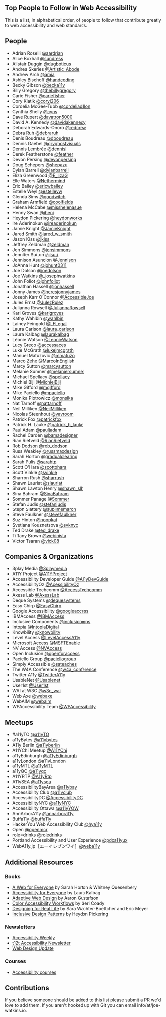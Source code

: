 ## Top People to Follow in Web Accessibility

This is a list, in alphabetical order, of people to follow that contribute greatly to web accessibility and web standards.

## People

- Adrian Roselli [@aardrian](https://twitter.com/aardrian)
- Alice Boxhall [@sundress](https://twitter.com/sundress)
- Alistair Duggin [@dugboticus](https://twitter.com/dugboticus)
- Andrea Skeries [@Artistic_Abode](https://twitter.com/Artistic_Abode)
- Andrew Arch [@amja](https://twitter.com/amja)
- Ashley Bischoff [@handcoding](https://twitter.com/handcoding)
- Becky Gibson [@becka11y](https://twitter.com/becka11y)
- Billy Gregory [@thebillygregory](https://twitter.com/thebillygregory)
- Carie Fisher [@cariefisher](https://twitter.com/cariefisher)
- Cory Klatik [@coryj206](https://twitter.com/coryj206)
- Cordelia McGee-Tubb [@cordeliadillon](https://twitter.com/cordeliadillon)
- Cynthia Shelly [@cyns](https://twitter.com/cyns)
- Dave Rupert [@davatron5000](https://twitter.com/davatron5000)
- David A. Kennedy [@davidakennedy](https://twitter.com/davidakennedy)
- Deborah Edwards-Onoro [@redcrew](https://twitter.com/redcrew)
- Debra Ruh [@debraruh](https://twitter.com/debraruh)
- Denis Boudreau [@dboudreau](https://twitter.com/dboudreau)
- Dennis Gaebel [@gryghostvisuals](https://twitter.com/gryghostvisuals)
- Dennis Lembrée [@dennisl](https://twitter.com/dennisl)
- Derek Featherstone [@feather](https://twitter.com/feather)
- Devon Persing [@devonpersing](https://twitter.com/devonpersing)
- Doug Schepers [@shepazu](https://twitter.com/shepazu)
- Dylan Barrell [@dylanbarrell](https://twitter.com/dylanbarrell)
- Eliza Greenwood [@E_lizaG](https://twitter.com/E_lizaG)
- Elle Waters [@Nethermind](https://twitter.com/Nethermind)
- Eric Bailey [@ericwbailey](https://twitter.com/ericwbailey)
- Estelle Weyl [@estellevw](https://twitter.com/estellevw)
- Glenda Sims [@goodwitch](https://twitter.com/goodwitch)
- Graham Armfield [@coolfields](https://twitter.com/coolfields)
- Helena McCabe [@misshelenasue](https://twitter.com/misshelenasue)
- Henny Swan [@iheni](https://twitter.com/iheni)
- Heydon Pickering [@heydonworks](https://twitter.com/heydonworks)
- Ire Aderinokun [@ireaderinokun](https://twitter.com/ireaderinokun)
- Jamie Knight [@JamieKnight](https://twitter.com/JamieKnight)
- Jared Smith [@jared_w_smith](https://twitter.com/jared_w_smith)
- Jason Kiss [@jkiss](https://twitter.com/jkiss)
- Jeffrey Zeldman [@zeldman](https://twitter.com/zeldman)
- Jen Simmons [@jensimmons](https://twitter.com/jensimmons)
- Jennifer Sutton [@jsutt](https://twitter.com/jsutt)
- Jennison Asuncion [@Jennison](https://twitter.com/Jennison)
- JoAnna Hunt [@johunt0311](https://twitter.com/johunt0311)
- Joe Dolson [@joedolson](https://twitter.com/joedolson)
- Joe Watkins [@_josephwatkins](https://twitter.com/_josephwatkins)
- John Foliot [@johnfoliot](https://twitter.com/johnfoliot)
- Jonathan Hassell [@jonhassell](https://twitter.com/jonhassell)
- Jonny James [@heresjonnyjames](https://twitter.com/heresjonnyjames)
- Joseph Karr O'Connor [@AccessibleJoe](https://twitter.com/AccessibleJoe)
- Jules Ernst [@JulezRulez](https://twitter.com/JulezRulez)
- Julianna Rowsell [@JuliannaRowsell](https://twitter.com/JuliannaRowsell)
- Karl Groves [@karlgroves](https://twitter.com/karlgroves)
- Kathy Wahlbin [@wahlbin](https://twitter.com/wahlbin)
- Lainey Feingold [@LFLegal](https://twitter.com/LFLegal)
- Laura Carlson [@laura_carlson](https://twitter.com/laura_carlson)
- Laura Kalbag [@laurakalbag](https://twitter.com/laurakalbag)
- Léonie Watson [@LeonieWatson](https://twitter.com/LeonieWatson)
- Lucy Greco [@accessaces](https://twitter.com/accessaces)
- Luke McGrath [@lukejmcgrath](https://twitter.com/lukejmcgrath)
- Manuel Matuzović [@mmatuzo](https://twitter.com/mmatuzo)
- Marco Zehe [@MarcoInEnglish](https://twitter.com/MarcoInEnglish)
- Marcy Sutton [@marcysutton](https://twitter.com/marcysutton)
- Melanie Sumner [@melaniersumner](https://twitter.com/melaniersumner)
- Michael Spellacy [@spellacy](https://twitter.com/spellacy)
- Michiel Bijl [@MichielBijl](https://twitter.com/MichielBijl)
- Mike Gifford [@mgifford](https://twitter.com/mgifford)
- Mike Paciello [@mpaciello](https://twitter.com/mpaciello)
- Monika Piotrowicz [@monsika](https://twitter.com/monsika)
- Nat Tarnoff [@nattarnoff](https://twitter.com/nattarnoff)
- Neil Milliken [@NeilMilliken](https://twitter.com/NeilMilliken)
- Nicolas Steenhout [@vavroom](https://twitter.com/vavroom)
- Patrick Fox [@patrickfox](https://twitter.com/patrickfox)
- Patrick H. Lauke [@patrick_h_lauke](https://twitter.com/patrick_h_lauke)
- Paul Adam [@pauljadam](https://twitter.com/pauljadam)
- Rachel Carden [@bamadesigner](https://twitter.com/bamadesigner)
- Rian Rietveld [@RianRietveld](https://twitter.com/RianRietveld)
- Rob Dodson [@rob_dodson](https://twitter.com/rob_dodson)
- Russ Weakley [@russmaxdesign](https://twitter.com/russmaxdesign)
- Sarah Horton [@gradualclearing](https://twitter.com/gradualclearing)
- Sarah Pulis [@sarahtp](https://twitter.com/sarahtp)
- Scott O'Hara [@scottohara](https://twitter.com/scottohara)
- Scott Vinkle [@svinkle](https://twitter.com/svinkle)
- Sharron Rush [@sharrush](https://twitter.com/sharrush)
- Shawn Lauriat [@slauriat](https://twitter.com/slauriat)
- Shawn Lawton Henry [@shawn_slh](https://twitter.com/shawn_slh)
- Sina Bahram [@SinaBahram](https://twitter.com/SinaBahram)
- Sommer Panage [@Sommer](https://twitter.com/Sommer)
- Stefan Judis [@stefanjudis](https://twitter.com/stefanjudis)
- Steph Slattery [@sublimemarch](https://twitter.com/sublimemarch)
- Steve Faulkner [@stevefaulkner](https://twitter.com/stevefaulkner)
- Suz Hinton [@noopkat](https://twitter.com/noopkat)
- Svetlana Kouznetsova [@svknyc](https://twitter.com/svknyc)
- Ted Drake [@ted_drake](https://twitter.com/ted_drake)
- Tiffany Brown [@webinista](https://twitter.com/webinista)
- Victor Tsaran [@vick08](https://twitter.com/vick08)

## Companies & Organizations

- 3play Media [@3playmedia](https://twitter.com/3playmedia)
- A11Y Project [@A11YProject](https://twitter.com/A11YProject)
- Accessibility Developer Guide [@A11yDevGuide](https://twitter.com/A11yDevGuide)
- AccessibilityOz [@AcessibilityOz](https://twitter.com/accessibilityoz)
- Accessible Techcomm [@AccessTechcomm](https://twitter.com/AccessTechcomm)
- Axess Lab [@AxessLab](https://twitter.com/AxessLab)
- Deque Systems [@dequesystems](https://twitter.com/dequesystems)
- Easy Chirp [@EasyChirp](https://twitter.com/EasyChirp)
- Google Accessibility [@googleaccess](https://twitter.com/googleaccess)
- IBMAccess [@IBMAccess](https://twitter.com/IBMAccess)
- Inclusive Components [@inclusicomps](https://twitter.com/inclusicomps)
- Intopia [@IntopiaDigital](https://twitter.com/Intopiadigital)
- Knowbility [@knowbility](https://twitter.com/knowbility)
- Level Access [@LevelAccessA11y](https://twitter.com/LevelAccessA11y)
- Microsoft Access [@MSFTEnable](https://twitter.com/MSFTEnable)
- NV Access [@NVAccess](https://twitter.com/NVAccess)
- Open Inclusion [@openforaccess](https://twitter.com/openforaccess)
- Paciello Group [@paciellogroup](https://twitter.com/paciellogroup)
- Simply Accessible [@sateaches](https://twitter.com/sateaches)
- The W4A Conference [@w4a_conference](https://twitter.com/w4a_conference)
- Twitter A11y [@TwitterA11y](https://twitter.com/TwitterA11y)
- UsableNet [@Usablenet](https://twitter.com/Usablenet)
- User1st [@User1st](https://twitter.com/user1st)
- WAI at W3C [@w3c_wai](https://twitter.com/w3c_wai)
- Web Axe [@webaxe](https://twitter.com/webaxe)
- WebAIM [@webaim](https://twitter.com/webaim)
- WPAccessibility Team [@WPAccessibility](https://twitter.com/WPAccessibility)

## Meetups

- #a11yTO [@a11yTO](https://twitter.com/a11yTO)
- a11yBytes [@a11ybytes](https://twitter.com/a11ybytes)
- A11y Berlin [@a11yberlin](https://twitter.com/a11yberlin)
- A11YChi Meetup [@A11YChi](https://twitter.com/A11YChi)
- a11yEdinburgh [@a11yEdinburgh](https://twitter.com/a11yedinburgh/)
- a11yLondon [@a11yLondon](https://twitter.com/a11yLondon)
- a11yMTL [@a11yMTL](https://twitter.com/a11yMTL)
- a11yQC [@a11yqc](https://twitter.com/a11yqc/)
- A11YRTP [@A11yRtp](https://twitter.com/A11yRtp)
- A11ySEA [@a11ysea](https://twitter.com/a11ysea)
- AccessibilityBayArea [@a11ybay](https://twitter.com/a11ybay)
- Accessibility Club [@a11yclub](https://twitter.com/a11yclub)
- AccessibilityDC [@AccessibilityDC](https://twitter.com/AccessibilityDC)
- AccessibilityNYC [@a11yNYC](https://twitter.com/a11yNYC)
- Accessibility Ottawa [@a11yYOW](https://twitter.com/a11yYOW)
- AnnArborA11y [@annarbora11y](https://twitter.com/annarbora11y)
- Buffa11y [@buffa11y](https://twitter.com/buffa11y)
- HackerYou Web Accessibility Club [@hya11y](https://twitter.com/hya11y)
- Open [@openmcr](https://twitter.com/openmcr)
- role=drinks [@roledrinks](https://twitter.com/roledrinks)
- Portland Accessibility and User Experience [@pdxa11yux](https://twitter.com/pdxa11yux)
- WebA11y.jp［エーイレブンワイ］[@weba11y](https://twitter.com/weba11y)

## Additional Resources

### Books

- [A Web for Everyone](http://rosenfeldmedia.com/books/a-web-for-everyone) by Sarah Horton & Whitney Quesenbery
- [Accessibility for Everyone](https://abookapart.com/products/accessibility-for-everyone) by Laura Kalbag
- [Adaptive Web Design](https://adaptivewebdesign.info) by Aaron Gustafson
- [Color Accessibility Workflows](https://abookapart.com/products/color-accessibility-workflows) by Geri Coady
- [Designing for Real Life](https://abookapart.com/products/design-for-real-life) by Sara Wachter-Boettcher and Eric Meyer
- [Inclusive Design Patterns](https://shop.smashingmagazine.com/products/inclusive-design-patterns) by Heydon Pickering

### Newsletters
- [Accessibility Weekly](http://a11yweekly.com/)
- [t12t Accessibility Newsletter](http://t12t.se/accessibility-newsletter/)
- [Web Design Update](http://www.d.umn.edu/itss/training/online/webdesign/webdev_listserv.html#subscribe)

### Courses
- [Accessibility courses](https://github.com/mgifford/a11y-courses)

## Contributions
If you believe someone should be added to this list please submit a PR we'd love to add them. If you aren't hooked up with Git you can email info/at/joe-watkins.io.
